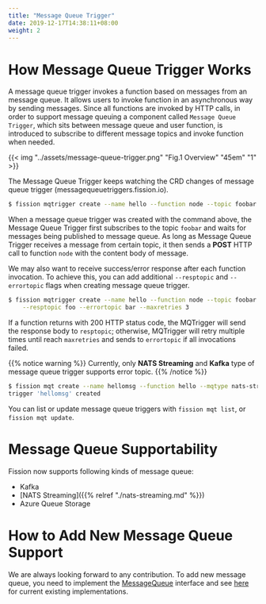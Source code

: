 ```yaml
---
title: "Message Queue Trigger"
date: 2019-12-17T14:38:11+08:00
weight: 2
---
```


# How Message Queue Trigger Works

A message queue trigger invokes a function based on messages from an
message queue. It allows users to invoke function in an asynchronous 
way by sending messages. Since all functions are invoked by HTTP calls, 
in order to support message queuing a component called `Message Queue Trigger`, 
which sits between message queue and user function, is introduced to subscribe 
to different message topics and invoke function when needed.

{{< img "../assets/message-queue-trigger.png" "Fig.1 Overview" "45em" "1" >}}

The Message Queue Trigger keeps watching the CRD changes of message queue trigger (messagequeuetriggers.fission.io).

```bash
$ fission mqtrigger create --name hello --function node --topic foobar
```

When a message queue trigger was created with the command above, the Message Queue 
Trigger first subscribes to the topic `foobar` and waits for messages being published 
to message queue. As long as Message Queue Trigger receives a message from certain topic, 
it then sends a **POST** HTTP call to function `node` with the content body of message.

We may also want to receive success/error response after each function invocation. 
To achieve this, you can add additional `--resptopic` and `--errortopic` flags when creating message queue trigger.

```bash
$ fission mqtrigger create --name hello --function node --topic foobar \
    --resptopic foo --errortopic bar --maxretries 3
```

If a function returns with 200 HTTP status code, the MQTrigger will send the response body to `resptopic`; otherwise, MQTrigger 
will retry multiple times until reach `maxretries` and sends to `errortopic` if all invocations failed.   

{{% notice warning %}}
Currently, only **NATS Streaming** and **Kafka** type of message queue trigger supports error topic.
{{% /notice %}}

```bash
$ fission mqt create --name hellomsg --function hello --mqtype nats-streaming --topic newfile --resptopic newfileresponse 
trigger 'hellomsg' created
```

You can list or update message queue triggers with `fission mqt list`,
or `fission mqt update`.

# Message Queue Supportability

Fission now supports following kinds of message queue:

* Kafka
* [NATS Streaming]({{% relref "./nats-streaming.md" %}}) 
* Azure Queue Storage

# How to Add New Message Queue Support

We are always looking forward to any contribution. To add new message queue, you need to implement 
the [MessageQueue](https://github.com/fission/fission/blob/master/pkg/mqtrigger/messageQueue/messageQueue.go#L50-L53) interface 
and see [here](https://github.com/fission/fission/tree/master/pkg/mqtrigger/messageQueue) for current existing implementations.
